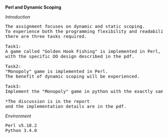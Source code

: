 **Perl and Dynamic Scoping**

*Introduction*
<pre>
The assignment focuses on dynamic and static scoping.
To experience both the programming flexibility and readability (good or bad) with dynamic scoping,
there are three tasks required.

Task1:
A game called "Golden Hook Fishing" is implemented in Perl, 
with the specific OO design described in the pdf.

Task2:
"Monopoly" game is implemented in Perl.
The benefit of dynamic scoping will be experienced.

Task3:
Implement the "Monopoly" game in python with the exactly same class design as task 2.
 
*The discussion is in the report
and the implementation details are in the pdf.
</pre>

*Environment*
<pre>
Perl v5.18.2
Python 3.4.0
</pre>
